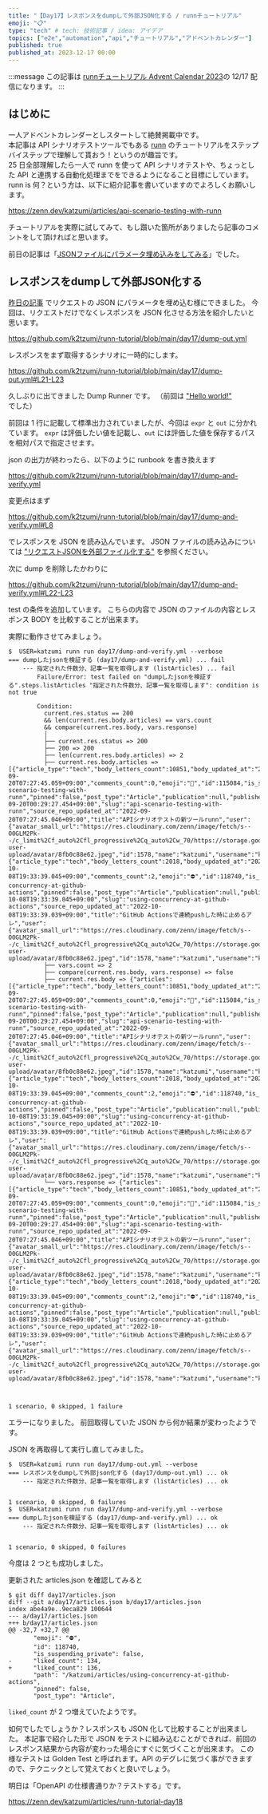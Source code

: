 ```yaml
---
title: "【Day17】レスポンスをdumpして外部JSON化する / runnチュートリアル"
emoji: "📋"
type: "tech" # tech: 技術記事 / idea: アイデア
topics: ["e2e","automation","api","チュートリアル","アドベントカレンダー"]
published: true
published_at: 2023-12-17 00:00
---
```


:::message
この記事は [runnチュートリアル Advent Calendar 2023](https://qiita.com/advent-calendar/2023/runn-tutorial)の 12/17 配信になります。
:::

## はじめに

一人アドベントカレンダーとしスタートして絶賛掲載中です。  
本記事は API シナリオテストツールでもある [runn](https://github.com/k1LoW/runn) のチュートリアルをステップバイステップで理解して貰おう！というのが趣旨です。  
25 日全部理解したら一人で runn を使って API シナリオテストや、ちょっとした API と連携する自動化処理までをできるようになること目標にしています。  
runn is 何？という方は、以下に紹介記事を書いていますのでよろしくお願いします。

https://zenn.dev/katzumi/articles/api-scenario-testing-with-runn

チュートリアルを実際に試してみて、もし躓いた箇所がありましたら記事のコメントをして頂ければと思います。

前日の記事は「[JSONファイルにパラメータ埋め込みをしてみる](https://zenn.dev/katzumi/articles/runn-tutorial-day16)」でした。

## レスポンスをdumpして外部JSON化する

[昨日の記事](https://zenn.dev/katzumi/articles/runn-tutorial-day16) でリクエストの JSON にパラメータを埋め込む様にできました。 
今回は、リクエストだけでなくレスポンスを JSON 化させる方法を紹介したいと思います。

https://github.com/k2tzumi/runn-tutorial/blob/main/day17/dump-out.yml

レスポンスをまず取得するシナリオに一時的にします。

https://github.com/k2tzumi/runn-tutorial/blob/main/day17/dump-out.yml#L21-L23

久しぶりに出てきました Dump Runner です。
（前回は ["Hello world!"](https://zenn.dev/katzumi/articles/runn-tutorial-day02) でした）

前回は 1 行に記載して標準出力されていましたが、今回は `expr` と `out` に分かれています。
`expr` は評価したい値を記載し、`out` には評価した値を保存するパスを相対パスで指定させます。

json の出力が終わったら、以下のように runbook を書き換えます

https://github.com/k2tzumi/runn-tutorial/blob/main/day17/dump-and-verify.yml

変更点はまず

https://github.com/k2tzumi/runn-tutorial/blob/main/day17/dump-and-verify.yml#L8

でレスポンスを JSON を読み込んでいます。
JSON ファイルの読み込みについては ["リクエストJSONを外部ファイル化する"](https://zenn.dev/katzumi/articles/runn-tutorial-day15) を参照ください。

次に dump を削除したかわりに

https://github.com/k2tzumi/runn-tutorial/blob/main/day17/dump-and-verify.yml#L22-L23

test の条件を追加しています。
こちらの内容で JSON のファイルの内容とレスポンス BODY を比較することが出来ます。

実際に動作させてみましょう。


```console
$  USER=katzumi runn run day17/dump-and-verify.yml --verbose
=== dumpしたjsonを検証する (day17/dump-and-verify.yml) ... fail
    --- 指定された件数分、記事一覧を取得します (listArticles) ... fail
        Failure/Error: test failed on "dumpしたjsonを検証する".steps.listArticles "指定された件数分、記事一覧を取得します": condition is not true
        
        Condition:
          current.res.status == 200
          && len(current.res.body.articles) == vars.count
          && compare(current.res.body, vars.response)
          │
          ├── current.res.status => 200
          ├── 200 => 200
          ├── len(current.res.body.articles) => 2
          ├── current.res.body.articles => [{"article_type":"tech","body_letters_count":10851,"body_updated_at":"2022-09-20T07:27:45.059+09:00","comments_count":0,"emoji":"🧪","id":115084,"is_suspending_private":false,"liked_count":172,"path":"/katzumi/articles/api-scenario-testing-with-runn","pinned":false,"post_type":"Article","publication":null,"published_at":"2022-09-20T00:29:27.454+09:00","slug":"api-scenario-testing-with-runn","source_repo_updated_at":"2022-09-20T07:27:45.046+09:00","title":"APIシナリオテストの新ツールrunn","user":{"avatar_small_url":"https://res.cloudinary.com/zenn/image/fetch/s--O0GLM2Pk--/c_limit%2Cf_auto%2Cfl_progressive%2Cq_auto%2Cw_70/https://storage.googleapis.com/zenn-user-upload/avatar/8fb0c88e62.jpeg","id":1578,"name":"katzumi","username":"katzumi"}},{"article_type":"tech","body_letters_count":2018,"body_updated_at":"2022-10-08T19:33:39.045+09:00","comments_count":2,"emoji":"⛔","id":118740,"is_suspending_private":false,"liked_count":136,"path":"/katzumi/articles/using-concurrency-at-github-actions","pinned":false,"post_type":"Article","publication":null,"published_at":"2022-10-08T19:33:39.045+09:00","slug":"using-concurrency-at-github-actions","source_repo_updated_at":"2022-10-08T19:33:39.039+09:00","title":"GitHub Actionsで連続pushした時に止めるアレ","user":{"avatar_small_url":"https://res.cloudinary.com/zenn/image/fetch/s--O0GLM2Pk--/c_limit%2Cf_auto%2Cfl_progressive%2Cq_auto%2Cw_70/https://storage.googleapis.com/zenn-user-upload/avatar/8fb0c88e62.jpeg","id":1578,"name":"katzumi","username":"katzumi"}}]
          ├── vars.count => 2
          ├── compare(current.res.body, vars.response) => false
          ├── current.res.body => {"articles":[{"article_type":"tech","body_letters_count":10851,"body_updated_at":"2022-09-20T07:27:45.059+09:00","comments_count":0,"emoji":"🧪","id":115084,"is_suspending_private":false,"liked_count":172,"path":"/katzumi/articles/api-scenario-testing-with-runn","pinned":false,"post_type":"Article","publication":null,"published_at":"2022-09-20T00:29:27.454+09:00","slug":"api-scenario-testing-with-runn","source_repo_updated_at":"2022-09-20T07:27:45.046+09:00","title":"APIシナリオテストの新ツールrunn","user":{"avatar_small_url":"https://res.cloudinary.com/zenn/image/fetch/s--O0GLM2Pk--/c_limit%2Cf_auto%2Cfl_progressive%2Cq_auto%2Cw_70/https://storage.googleapis.com/zenn-user-upload/avatar/8fb0c88e62.jpeg","id":1578,"name":"katzumi","username":"katzumi"}},{"article_type":"tech","body_letters_count":2018,"body_updated_at":"2022-10-08T19:33:39.045+09:00","comments_count":2,"emoji":"⛔","id":118740,"is_suspending_private":false,"liked_count":136,"path":"/katzumi/articles/using-concurrency-at-github-actions","pinned":false,"post_type":"Article","publication":null,"published_at":"2022-10-08T19:33:39.045+09:00","slug":"using-concurrency-at-github-actions","source_repo_updated_at":"2022-10-08T19:33:39.039+09:00","title":"GitHub Actionsで連続pushした時に止めるアレ","user":{"avatar_small_url":"https://res.cloudinary.com/zenn/image/fetch/s--O0GLM2Pk--/c_limit%2Cf_auto%2Cfl_progressive%2Cq_auto%2Cw_70/https://storage.googleapis.com/zenn-user-upload/avatar/8fb0c88e62.jpeg","id":1578,"name":"katzumi","username":"katzumi"}}],"next_page":2}
          └── vars.response => {"articles":[{"article_type":"tech","body_letters_count":10851,"body_updated_at":"2022-09-20T07:27:45.059+09:00","comments_count":0,"emoji":"🧪","id":115084,"is_suspending_private":false,"liked_count":172,"path":"/katzumi/articles/api-scenario-testing-with-runn","pinned":false,"post_type":"Article","publication":null,"published_at":"2022-09-20T00:29:27.454+09:00","slug":"api-scenario-testing-with-runn","source_repo_updated_at":"2022-09-20T07:27:45.046+09:00","title":"APIシナリオテストの新ツールrunn","user":{"avatar_small_url":"https://res.cloudinary.com/zenn/image/fetch/s--O0GLM2Pk--/c_limit%2Cf_auto%2Cfl_progressive%2Cq_auto%2Cw_70/https://storage.googleapis.com/zenn-user-upload/avatar/8fb0c88e62.jpeg","id":1578,"name":"katzumi","username":"katzumi"}},{"article_type":"tech","body_letters_count":2018,"body_updated_at":"2022-10-08T19:33:39.045+09:00","comments_count":2,"emoji":"⛔","id":118740,"is_suspending_private":false,"liked_count":134,"path":"/katzumi/articles/using-concurrency-at-github-actions","pinned":false,"post_type":"Article","publication":null,"published_at":"2022-10-08T19:33:39.045+09:00","slug":"using-concurrency-at-github-actions","source_repo_updated_at":"2022-10-08T19:33:39.039+09:00","title":"GitHub Actionsで連続pushした時に止めるアレ","user":{"avatar_small_url":"https://res.cloudinary.com/zenn/image/fetch/s--O0GLM2Pk--/c_limit%2Cf_auto%2Cfl_progressive%2Cq_auto%2Cw_70/https://storage.googleapis.com/zenn-user-upload/avatar/8fb0c88e62.jpeg","id":1578,"name":"katzumi","username":"katzumi"}}],"next_page":2}
          


1 scenario, 0 skipped, 1 failure
```

エラーになりました。
前回取得していた JSON から何か結果が変わったようです。

JSON を再取得して実行し直してみました。

```console
$  USER=katzumi runn run day17/dump-out.yml --verbose 
=== レスポンスをdumpして外部json化する (day17/dump-out.yml) ... ok
    --- 指定された件数分、記事一覧を取得します (listArticles) ... ok


1 scenario, 0 skipped, 0 failures
$  USER=katzumi runn run day17/dump-and-verify.yml --verbose
=== dumpしたjsonを検証する (day17/dump-and-verify.yml) ... ok
    --- 指定された件数分、記事一覧を取得します (listArticles) ... ok


1 scenario, 0 skipped, 0 failures
```

今度は 2 つとも成功しました。

更新された articles.json を確認してみると

```console
$ git diff day17/articles.json
diff --git a/day17/articles.json b/day17/articles.json
index abe4a9e..9eca829 100644
--- a/day17/articles.json
+++ b/day17/articles.json
@@ -32,7 +32,7 @@
       "emoji": "⛔",
       "id": 118740,
       "is_suspending_private": false,
-      "liked_count": 134,
+      "liked_count": 136,
       "path": "/katzumi/articles/using-concurrency-at-github-actions",
       "pinned": false,
       "post_type": "Article",
```

`liked_count` が 2 つ増えていたようです。

如何でしたでしょうか？レスポンスも JSON 化して比較することが出来ました。
本記事で紹介した形で JSON をテストに組み込むことができれば、前回のレスポンス結果から内容が変わった場合にすぐに気づくことが出来ます。
この様なテストは Golden Test と呼ばれます。API のデグレに気づく事ができますので、テクニックとして覚えておくと良いでしょう。


明日は「OpenAPI の仕様書通りか？テストする」です。

https://zenn.dev/katzumi/articles/runn-tutorial-day18